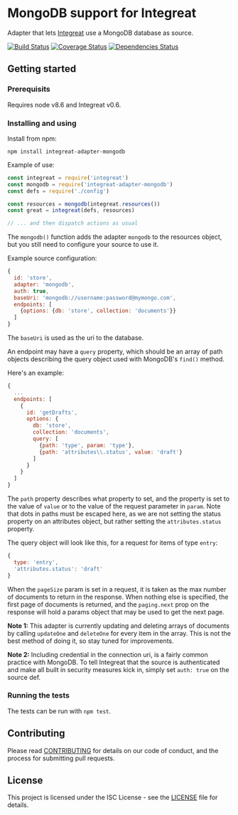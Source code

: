 # MongoDB support for Integreat

Adapter that lets
[Integreat](https://github.com/integreat-io/integreat) use a MongoDB database
as source.

[![Build Status](https://travis-ci.org/integreat-io/integreat-adapter-mongodb.svg?branch=master)](https://travis-ci.org/integreat-io/integreat-adapter-mongodb)
[![Coverage Status](https://coveralls.io/repos/github/integreat-io/integreat-adapter-mongodb/badge.svg?branch=master)](https://coveralls.io/github/integreat-io/integreat-adapter-mongodb?branch=master)
[![Dependencies Status](https://tidelift.com/badges/github/integreat-io/integreat-adapter-mongodb?style=flat)](https://tidelift.com/repo/github/integreat-io/integreat-adapter-mongodb)

## Getting started

### Prerequisits

Requires node v8.6 and Integreat v0.6.

### Installing and using

Install from npm:

```
npm install integreat-adapter-mongodb
```

Example of use:
```javascript
const integreat = require('integreat')
const mongodb = require('integreat-adapter-mongodb')
const defs = require('./config')

const resources = mongodb(integreat.resources())
const great = integreat(defs, resources)

// ... and then dispatch actions as usual
```

The `mongodb()` function adds the adapter `mongodb` to the resources object, but
you still need to configure your source to use it.

Example source configuration:

```javascript
{
  id: 'store',
  adapter: 'mongodb',
  auth: true,
  baseUri: 'mongodb://username:password@mymongo.com',
  endpoints: [
    {options: {db: 'store', collection: 'documents'}}
  ]
}
```

The `baseUri` is used as the uri to the database.

An endpoint may have a `query` property, which should be an array of path
objects describing the query object used with MongoDB's `find()` method.

Here's an example:

```javascript
{
  ...
  endpoints: [
    {
      id: 'getDrafts',
      options: {
        db: 'store',
        collection: 'documents',
        query: [
          {path: 'type', param: 'type'},
          {path: 'attributes\\.status', value: 'draft'}
        ]
      }
    }
  ]
}
```

The `path` property describes what property to set, and the property is set to
the value of `value` or to the value of the request parameter in `param`. Note
that dots in paths must be escaped here, as we are not setting the status
property on an attributes object, but rather setting the `attributes.status`
property.

The query object will look like this, for a request for items of type `entry`:
```javascript
{
  type: 'entry',
  'attributes.status': 'draft'
}
```

When the `pageSize` param is set in a request, it is taken as the max number of
documents to return in the response. When nothing else is specified, the first
page of documents is returned, and the `paging.next` prop on the response will
hold a params object that may be used to get the next page.

**Note 1:** This adapter is currently updating and deleting arrays of documents
by calling `updateOne` and `deleteOne` for every item in the array. This is not
the best method of doing it, so stay tuned for improvements.

**Note 2:** Including credential in the connection uri, is a fairly common
practice with MongoDB. To tell Integreat that the source is authenticated and
make all built in security measures kick in, simply set `auth: true` on the
source def.

### Running the tests

The tests can be run with `npm test`.

## Contributing

Please read
[CONTRIBUTING](https://github.com/integreat-io/integreat-adapter-mongodb/blob/master/CONTRIBUTING.md)
for details on our code of conduct, and the process for submitting pull
requests.

## License

This project is licensed under the ISC License - see the
[LICENSE](https://github.com/integreat-io/integreat-adapter-mongodb/blob/master/LICENSE)
file for details.
